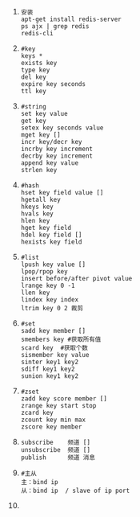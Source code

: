 1. ```
   安装
   apt-get install redis-server
   ps ajx | grep redis
   redis-cli
   ```

2. ```
   #key
   keys *
   exists key
   type key
   del key
   expire key seconds 
   ttl key
   ```

3. ```
   #string
   set key value
   get key 
   setex key seconds value
   mget key []
   incr key/decr key
   incrby key increment
   decrby key increment
   append key value
   strlen key
   ```

4. ```
   #hash
   hset key field value []
   hgetall key
   hkeys key
   hvals key
   hlen key
   hget key field
   hdel key field []
   hexists key field
   ```

5. ```
   #list
   lpush key value []
   lpop/rpop key 
   insert before/after pivot value
   lrange key 0 -1
   llen key
   lindex key index
   ltrim key 0 2 裁剪
   ```

6. ```
   #set
   sadd key member []
   smembers key #获取所有值
   scard key  #获取个数
   sismember key value 
   sinter key1 key2
   sdiff key1 key2
   sunion key1 key2
   ```

7. ```
   #zset
   zadd key score member []
   zrange key start stop
   zcard key 
   zcount key min max
   zscore key member
   ```

8. ```reStructuredText
   subscribe    频道 []
   unsubscribe  频道 []
   publish      频道 消息
   ```

9. ```
   #主从
   主：bind ip
   从：bind ip  / slave of ip port

   ```

10. ​
